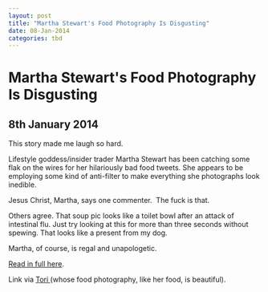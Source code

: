 ```yaml
---
layout: post
title: "Martha Stewart's Food Photography Is Disgusting"
date: 08-Jan-2014
categories: tbd
---
```


# Martha Stewart's Food Photography Is Disgusting

## 8th January 2014

This story made me laugh so hard.

Lifestyle goddess/insider trader Martha Stewart has been catching some flak on the wires for her hilariously bad food tweets. She appears to be employing some kind of anti-filter to make everything she photographs look inedible.

Jesus Christ,   Martha, says one commenter.  The fuck is that.

Others agree. That soup pic looks like a toilet bowl after an attack of intestinal flu. Just try looking at this for more than three seconds without spewing. That looks like a present from my dog.

Martha, of course, is regal and unapologetic.

<a href="http://www.buzzfeed.com/rachelzarrell/someone-needs-to-tell-martha-stewart-her-food-tweets-are-dis">Read in full here</a>.

Link via <a href="How do you handle the relentless, never-ending tide of housework, psychologically? Do you ever feel like you might actually, literally, lose your shit?   Are you a systems person? How does your system work?  Are you a wild shouter or a muttering witch when it all becomes too much?   How much does your family divide the load of housework with you?   What is your secret filthy shame?  Linen cupboard? Third drawer down? Bottom of the wardrobe?   You have a beautiful house, gorgeously styled, Beth. It's like homestead porn. Is this really a brilliant illusion that you have created while you type maniacally at your laptop in a dingy shed like the Unabomber? Just asking.   1. You have to treat the relentless, mundane, soul destroying work as something that JUST HAS TO BE DONE. Like going to the bathroom, or going to sleep, drinking water, this shit just needs to get done. You have to tackle in bursts, and NEVER, I repeat NEVER stop half way. Set yourself a quick 15 min window with a few goals in it: for me I can get all the beds made, dishy packed and breakfast cleaned up in 15 mins. 15 mins never killed anyone did it? Go like the clappers - a cleaning whirling durvish if you will - and then reward yourself and do nothing for a few hours. I tackle washing like this...anyone household task. You will note though, that I am mental. And OF COURSE I occasionally think I will lose my shit if a knife with vegemite is placed on the sink rather than the dishwasher for the 675th time. I'm only human, even though I may have super neat powers.  2. I am a wild shouter. I have learnt over the past 12 months or so to give warnings to all members of my family that I am nearing shout mode. So I suppose I am a creeping wild shouter. It goes a bit like this: &quot;Daisy you need to get dressed and Harper you need to brush your hair because we are leaving in 7 minutes. Daisy you need to get dressed and Harper you need to brush your hair because we are leaving in 5 minutes. Daisy and Harper you are not listening to me, you need to get dressed and Harper you need to brush your hair because we are leaving in 4 minutes. If you don't start to get dressed, I am going to get cranky and I am going to shout at you both. GET DRESSED.&quot; I also swear when I am shouty. It's not good I know, but I do it. They know I am serious when the swearing begins.   3. I do ALL OF THE THINGS. Namely because I am a control freak who likes things done PROPERLY (aka my way). It's a ridiculous way to tackle things which mean that I spend a lot of time doing ALL OF THE THINGS but it's my own issue and I will deal with it/punish myself by doing ALL OF THE THINGS.  4.Dude! I have SO many dirty secrets. But my worst? Cupboard Management. Open any cupboard in my house and you will see shit spilling from it. I have a friend who was SHOCKED with the state of all my cupboards. If it has doors and can be shut then I don't care what happens in there. I need to work on this, except then I remember that I have a life and really cannot be fucked. I think I need to live in an open shelved house.  5. My house actually looks like it does on the blog and Instagram ALL THE TIME. As I said, I'm mental. I like clean and neat for my state ofmind - always have since I was a girl - and it's not going to change. Of course mess comes with life and we have kids, lots of visitors and entertaining so of course mess is around at times but dead set, it's usually like this. Ask any of my friends or family...just don't open the cupboards!!!  Link away to any big issue post - just search for them on the blog under the big issues tab on the side. The videos are in my media page as well. If you need anything else, just let me know!">Tori </a>(whose food photography, like her food, is beautiful).
